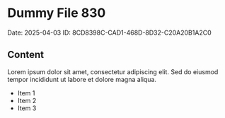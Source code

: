 # Dummy File 830

Date: 2025-04-03
ID: 8CD8398C-CAD1-468D-8D32-C20A20B1A2C0

## Content

Lorem ipsum dolor sit amet, consectetur adipiscing elit.
Sed do eiusmod tempor incididunt ut labore et dolore magna aliqua.

* Item 1
* Item 2
* Item 3

